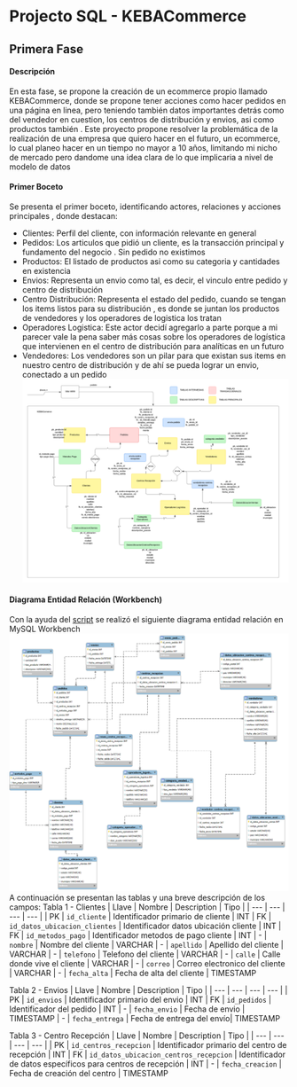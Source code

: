 # Projecto SQL - KEBACommerce

## Primera Fase

#### Descripción
En esta fase, se propone la creación de un ecommerce propio llamado KEBACommerce, donde se propone tener acciones como hacer pedidos en una página en linea, pero teniendo también datos importantes detrás como del vendedor en cuestion, los centros de distribución y envios, asi como productos también . Este proyecto propone resolver la problemática de la realización de una empresa que quiero hacer en el futuro, un ecommerce, lo cual planeo hacer en un tiempo no mayor a 10 años, limitando mi nicho de mercado pero dandome una idea clara de lo que implicaria a nivel de modelo de datos

#### Primer Boceto
Se presenta el primer boceto, identificando actores, relaciones y acciones principales , donde destacan:
* Clientes: Perfil del cliente, con información relevante en general
* Pedidos: Los articulos que pidió un cliente, es la transacción principal y fundamento del negocio . Sin pedido no existimos
* Productos: El listado de productos asi como su categoria y cantidades en existencia
* Envios: Representa un envio como tal, es decir, el vinculo entre pedido y centro de distribución
* Centro Distribución: Representa el estado del pedido, cuando se tengan los items listos para su distribución , es donde se juntan los productos de vendedores y los operadores de logistica los tratan
* Operadores Logistica: Este actor decidí agregarlo a parte porque a mi parecer vale la pena saber más cosas sobre los operadores de logística que intervienen en el centro de distribución para analíticas en un futuro
* Vendedores: Los vendedores son un pilar para que existan sus items en nuestro centro de distribución y de ahí se pueda lograr un envio, conectado a un pedido
![Boceto Inicial](./primer_boceto.png)

#### Diagrama Entidad Relación (Workbench)
Con la ayuda del [script](./project.sql) se realizó el siguiente diagrama entidad relación en MySQL Workbench
![DER Workbench](./der.png)
A continuación se presentan las tablas y una breve descripción de los campos:
Tabla 1 - Clientes
| Llave | Nombre | Description | Tipo |
| --- | --- | --- | --- |
| PK | `id_cliente` | Identificador primario de cliente | INT
| FK | `id_datos_ubicacion_clientes` | Identificador datos ubicación cliente | INT
| FK | `id_metodos_pago` | Identificador metodos de pago cliente | INT
| - | `nombre` | Nombre del cliente | VARCHAR
| - | `apellido` | Apellido del cliente | VARCHAR
| - | `telefono` | Telefono del cliente | VARCHAR
| - | `calle` | Calle donde vive el cliente | VARCHAR
| - | `correo` | Correo electronico del cliente | VARCHAR
| - | `fecha_alta` | Fecha de alta del cliente | TIMESTAMP


Tabla 2 - Envios
| Llave | Nombre | Description | Tipo |
| --- | --- | --- | --- |
| PK | `id_envios` | Identificador primario del envio | INT
| FK | `id_pedidos` | Identificador del pedido | INT
| - | `fecha_envio` | Fecha de envio | TIMESTAMP
| - | `fecha_entrega` | Fecha de entrega del envío| TIMESTAMP

Tabla 3 - Centro Recepción
| Llave | Nombre | Description | Tipo |
| --- | --- | --- | --- |
| PK | `id_centros_recepcion` | Identificador primario del centro de recepción | INT
| FK | `id_datos_ubicacion_centros_recepcion` | Identificador de datos específicos para centros de recepción | INT
| - | `fecha_creacion` | Fecha de creación del centro | TIMESTAMP
